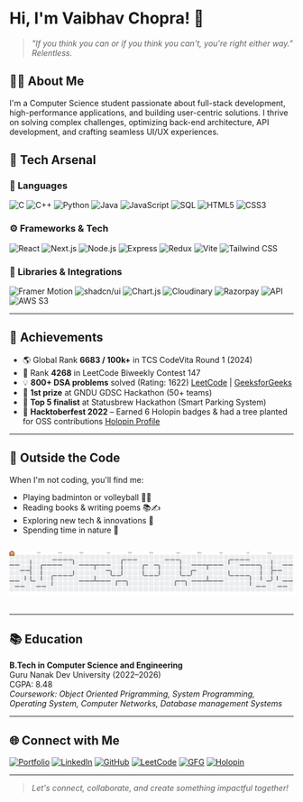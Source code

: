 # Hi, I'm Vaibhav Chopra! 👋

> *"If you think you can or if you think you can't, you're right either way."*  
> *Relentless.*


## 👨‍💻 About Me

I'm a Computer Science student passionate about full-stack development, high-performance applications, and building user-centric solutions. I thrive on solving complex challenges, optimizing back-end architecture, API development, and crafting seamless UI/UX experiences.

## 🚀 Tech Arsenal

### 🧠 Languages  
![C](https://img.shields.io/badge/C-%2300599C.svg?style=flat-square&logo=c&logoColor=white)
![C++](https://img.shields.io/badge/C++-%2300599C.svg?style=flat-square&logo=c%2B%2B&logoColor=white)
![Python](https://img.shields.io/badge/Python-%2314354C.svg?style=flat-square&logo=python&logoColor=white)
![Java](https://img.shields.io/badge/Java-%23ED8B00.svg?style=flat-square&logo=java&logoColor=white)
![JavaScript](https://img.shields.io/badge/JavaScript-%23F7DF1E.svg?style=flat-square&logo=javascript&logoColor=black)
![SQL](https://img.shields.io/badge/SQL-%2300748F.svg?style=flat-square&logo=mysql&logoColor=white)
![HTML5](https://img.shields.io/badge/HTML5-%23E34F26.svg?style=flat-square&logo=html5&logoColor=white)
![CSS3](https://img.shields.io/badge/CSS3-%231572B6.svg?style=flat-square&logo=css3&logoColor=white)


### ⚙️ Frameworks & Tech  
![React](https://img.shields.io/badge/React-%2361DAFB.svg?style=flat-square&logo=react&logoColor=black)
![Next.js](https://img.shields.io/badge/Next.js-%23000000.svg?style=flat-square&logo=next.js&logoColor=white)
![Node.js](https://img.shields.io/badge/Node.js-%23339933.svg?style=flat-square&logo=node.js&logoColor=white)
![Express](https://img.shields.io/badge/Express.js-%23000000.svg?style=flat-square&logo=express&logoColor=white)
![Redux](https://img.shields.io/badge/Redux-%23764ABC.svg?style=flat-square&logo=redux&logoColor=white)
![Vite](https://img.shields.io/badge/Vite-%23646CFF.svg?style=flat-square&logo=vite&logoColor=white)
![Tailwind CSS](https://img.shields.io/badge/TailwindCSS-%2306B6D4.svg?style=flat-square&logo=tailwind-css&logoColor=white)


### 🧩 Libraries & Integrations  
![Framer Motion](https://img.shields.io/badge/Framer--Motion-%23000000.svg?style=flat-square&logo=framer&logoColor=white)
![shadcn/ui](https://img.shields.io/badge/shadcn-ui-%23F2F2F2.svg?style=flat-square&logo=vercel&logoColor=black)
![Chart.js](https://img.shields.io/badge/Chart.js-%23FF6384.svg?style=flat-square&logo=chartdotjs&logoColor=white)
![Cloudinary](https://img.shields.io/badge/Cloudinary-%234681F4.svg?style=flat-square&logo=cloudinary&logoColor=white)
![Razorpay](https://img.shields.io/badge/Razorpay-%23002E74.svg?style=flat-square&logo=razorpay&logoColor=white)
![API](https://img.shields.io/badge/API%20Dev-%2300CED1.svg?style=flat-square&logo=fastapi&logoColor=white)
![AWS S3](https://img.shields.io/badge/AWS%20S3-%23FF9900.svg?style=flat-square&logo=amazon-s3&logoColor=white)

---

## 🏅 Achievements

- 🌎 Global Rank **6683 / 100k+** in TCS CodeVita Round 1 (2024)  
- 🧠 Rank **4268** in LeetCode Biweekly Contest 147
- 💡 **800+ DSA problems** solved (Rating: 1622)  [LeetCode](https://leetcode.com/u/Grameco/) | [GeeksforGeeks](https://www.geeksforgeeks.org/user/chopravait7ew/)
- 🥇 **1st prize** at GNDU GDSC Hackathon (50+ teams)  
- 🏁 **Top 5 finalist** at Statusbrew Hackathon (Smart Parking System)  
- 🌱 **Hacktoberfest 2022** – Earned 6 Holopin badges & had a tree planted for OSS contributions  [Holopin Profile](https://www.holopin.io/@grameco#)

---

## 🌱 Outside the Code

When I'm not coding, you'll find me:
- Playing badminton or volleyball 🏸🏐
- Reading books & writing poems 📚✍️
- Exploring new tech & innovations 🤖
- Spending time in nature 🌳


##

<picture>
  <source media="(prefers-color-scheme: dark)" srcset="https://raw.githubusercontent.com/Grameco/Grameco/output/pacman-contribution-graph-dark.svg">
  <source media="(prefers-color-scheme: light)" srcset="https://raw.githubusercontent.com/Grameco/Grameco/output/pacman-contribution-graph.svg">
  <img alt="pacman contribution graph" src="https://raw.githubusercontent.com/Grameco/Grameco/output/pacman-contribution-graph.svg">
</picture>

##
---

## 📚 Education

**B.Tech in Computer Science and Engineering**  
Guru Nanak Dev University (2022–2026)  
CGPA: 8.48  
_Coursework: Object Oriented Prigramming, System Programming, Operating System, Computer Networks, Database management Systems_

---

## 🌐 Connect with Me

[![Portfolio](https://img.shields.io/badge/Portfolio-000?style=for-the-badge&logo=vercel&logoColor=white)](https://next-js-portfolio-black-three.vercel.app/)
[![LinkedIn](https://img.shields.io/badge/LinkedIn-0A66C2?style=for-the-badge&logo=linkedin&logoColor=white)](https://linkedin.com/in/vaibhav-chopra-a04600248)
[![GitHub](https://img.shields.io/badge/GitHub-000?style=for-the-badge&logo=github&logoColor=white)](https://github.com/Grameco)
[![LeetCode](https://img.shields.io/badge/LeetCode-FFA116?style=for-the-badge&logo=leetcode&logoColor=white)](https://leetcode.com/u/Grameco/)
[![GFG](https://img.shields.io/badge/GFG-2F8D46?style=for-the-badge&logo=geeksforgeeks&logoColor=white)](https://www.geeksforgeeks.org/user/chopravait7ew/)
[![Holopin](https://img.shields.io/badge/Holopin-000?style=for-the-badge&logo=holopin&logoColor=white)](https://www.holopin.io/@grameco#)

---

> _Let's connect, collaborate, and create something impactful together!_
